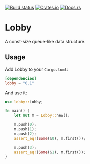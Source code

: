 [![Build status](https://github.com/Dophin2009/lobby/workflows/ci/badge.svg)](https://github.com/Dophin2009/lobby/actions)
[![Crates.io](https://img.shields.io/crates/v/lobby.svg)](https://crates.io/crates/lobby)
[![Docs.rs](https://docs.rs/lobby/badge.svg)](https://docs.rs/lobby)

# Lobby

A const-size queue-like data structure.

## Usage

Add Lobby to your `Cargo.toml`:

```toml
[dependencies]
lobby = "0.1"
```

And use it:

```rust
use lobby::Lobby;

fn main() {
    let mut m = Lobby::new();

    m.push(0);
    m.push(1);
    m.push(2);
    assert_eq!(Some(&0), m.first());

    m.push(3);
    assert_eq!(Some(&1), m.first());
}
```
